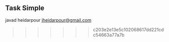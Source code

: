 ## Task Simple
javad heidarpour
jheidarpour@gmail.com
>>>>>>> c203e2e13e5c102068617dd221cdc54663a77a7b
